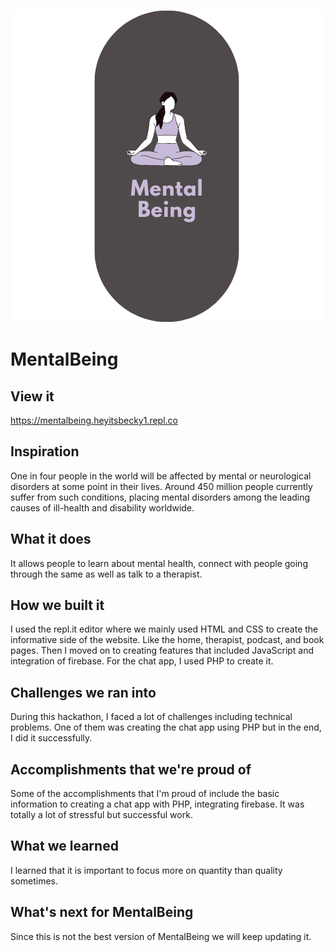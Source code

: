 ![LOGO](/assets/img/mentalbeing-logo.png) 
# MentalBeing

## View it
 https://mentalbeing.heyitsbecky1.repl.co
 
## Inspiration
One in four people in the world will be affected by mental or neurological disorders at some point in their lives. Around 450 million people currently suffer from such conditions, placing mental disorders among the leading causes of ill-health and disability worldwide.

## What it does
It allows people to learn about mental health, connect with people going through the same as well as talk to a therapist.

## How we built it
I used the repl.it editor where we mainly used HTML and CSS to create the informative side of the website. Like the home, therapist, podcast, and book pages. Then I moved on to creating features that included JavaScript and integration of firebase. For the chat app, I used PHP to create it.

## Challenges we ran into
During this hackathon, I faced a lot of challenges including technical problems. One of them was creating the chat app using PHP but in the end, I did it successfully.

## Accomplishments that we're proud of
Some of the accomplishments that I'm proud of include the basic information to creating a chat app with PHP, integrating firebase. It was totally a lot of stressful but successful work.

## What we learned
I learned that it is important to focus more on quantity than quality sometimes.

## What's next for MentalBeing
Since this is not the best version of MentalBeing we will keep updating it.
